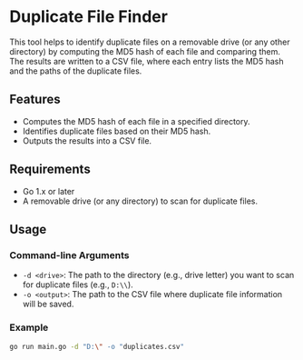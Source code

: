 # Duplicate File Finder

This tool helps to identify duplicate files on a removable drive (or any other directory) by computing the MD5 hash of each file and comparing them. The results are written to a CSV file, where each entry lists the MD5 hash and the paths of the duplicate files.

## Features
- Computes the MD5 hash of each file in a specified directory.
- Identifies duplicate files based on their MD5 hash.
- Outputs the results into a CSV file.

## Requirements
- Go 1.x or later
- A removable drive (or any directory) to scan for duplicate files.

## Usage

### Command-line Arguments

- `-d <drive>`: The path to the directory (e.g., drive letter) you want to scan for duplicate files (e.g., `D:\\`).
- `-o <output>`: The path to the CSV file where duplicate file information will be saved.

### Example

```bash
go run main.go -d "D:\" -o "duplicates.csv"
